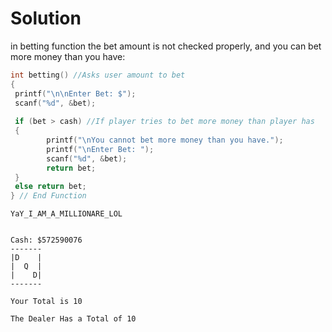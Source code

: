 # Solution

in betting function the bet amount is not checked properly, and you can bet
more money than you have:

```C
int betting() //Asks user amount to bet
{
 printf("\n\nEnter Bet: $");
 scanf("%d", &bet);
 
 if (bet > cash) //If player tries to bet more money than player has
 {
        printf("\nYou cannot bet more money than you have.");
        printf("\nEnter Bet: ");
        scanf("%d", &bet);
        return bet;
 }
 else return bet;
} // End Function
```


```
YaY_I_AM_A_MILLIONARE_LOL


Cash: $572590076
-------
|D    |
|  Q  |
|    D|
-------

Your Total is 10

The Dealer Has a Total of 10

```
